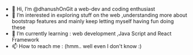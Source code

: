 - 👋 Hi, I’m @dhanushOnGit a web-dev and coding enthusiast 
- 👀 I’m interested in exploring stuff on the web ,understanding more about bootstrap features and mainly keep letting myself having fun doing these 
- 🌱 I’m currently learning : web development ,Java Script and React Framework
- 📫 How to reach me : (hmm.. well even I don't know :)

<!---
dhanushOnGit/dhanushOnGit is a ✨ special ✨ repository because its `README.md` (this file) appears on your GitHub profile.
You can click the Preview link to take a look at your changes.
--->
